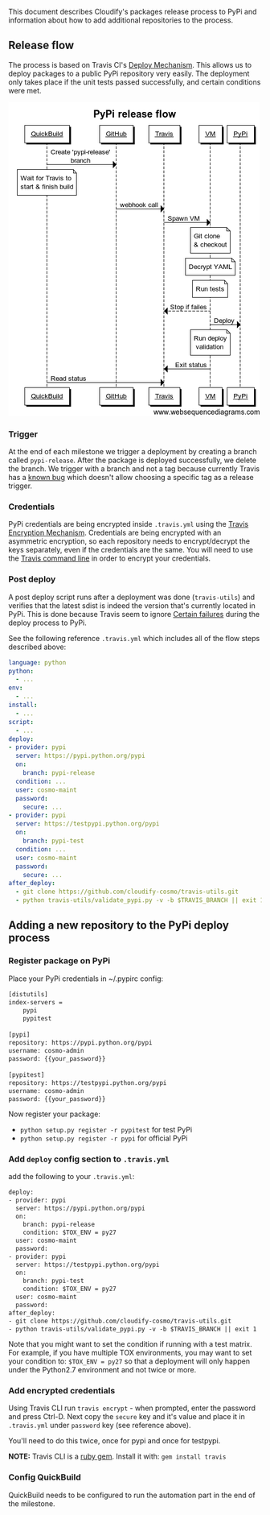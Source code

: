 This document describes Cloudify's packages release process to PyPi
and information about how to add additional repositories to the process.

## Release flow

The process is based on Travis CI's [Deploy Mechanism](http://docs.travis-ci.com/user/deployment/).
This allows us to deploy packages to a public PyPi repository very easily.
The deployment only takes place if the unit tests passed successfully, and certain conditions were met.

![PyPi Flow](images/pypi_flow.png)

### Trigger

At the end of each milestone we trigger a deployment by creating a branch called `pypi-release`.
After the package is deployed successfully, we delete the branch.
We trigger with a branch and not a tag because currently Travis has a [known bug](https://github.com/travis-ci/travis-ci/issues/1675) which doesn't allow choosing a specific tag as a release trigger.

### Credentials

PyPi credentials are being encrypted inside `.travis.yml` using the [Travis Encryption Mechanism](http://docs.travis-ci.com/user/encryption-keys/).
Credentials are being encrypted with an asymmetric encryption, so each repository needs to encrypt/decrypt the keys separately, even if the credentials are the same.
You will need to use the [Travis command line](https://github.com/travis-ci/travis.rb) in order to encrypt your credentials.

### Post deploy

A post deploy script runs after a deployment was done (`travis-utils`) and verifies that the latest sdist is indeed the version that's currently located in PyPi.
This is done because Travis seem to ignore [Certain failures](https://github.com/travis-ci/travis-ci/issues/3058) during the deploy process to PyPi.

See the following reference `.travis.yml` which includes all of the flow steps described above:

```yaml
language: python
python:
  - ...
env:
  - ...
install:
  - ...
script:
  - ...
deploy:
- provider: pypi
  server: https://pypi.python.org/pypi
  on:
    branch: pypi-release
  condition: ...
  user: cosmo-maint
  password:
    secure: ...
- provider: pypi
  server: https://testpypi.python.org/pypi
  on:
    branch: pypi-test
  condition: ...
  user: cosmo-maint
  password:
    secure: ...
after_deploy:
  - git clone https://github.com/cloudify-cosmo/travis-utils.git
  - python travis-utils/validate_pypi.py -v -b $TRAVIS_BRANCH || exit 1
```

## Adding a new repository to the PyPi deploy process

### Register package on PyPi

Place your PyPi credentials in ~/.pypirc config:

```
[distutils]
index-servers =
    pypi
    pypitest

[pypi]
repository: https://pypi.python.org/pypi
username: cosmo-admin
password: {{your_password}}

[pypitest]
repository: https://testpypi.python.org/pypi
username: cosmo-admin
password: {{your_password}}
```
Now register your package:

* `python setup.py register -r pypitest` for test PyPi
* `python setup.py register -r pypi` for official PyPi


### Add `deploy` config section to `.travis.yml`

add the following to your `.travis.yml`:
```
deploy:
- provider: pypi
  server: https://pypi.python.org/pypi
  on:
    branch: pypi-release
    condition: $TOX_ENV = py27
  user: cosmo-maint
  password:
- provider: pypi
  server: https://testpypi.python.org/pypi
  on:
    branch: pypi-test
    condition: $TOX_ENV = py27
  user: cosmo-maint
  password:
after_deploy:
- git clone https://github.com/cloudify-cosmo/travis-utils.git
- python travis-utils/validate_pypi.py -v -b $TRAVIS_BRANCH || exit 1

```

Note that you might want to set the condition if running with a test matrix.
For example, if you have multiple TOX environments, you may want to set your condition to: `$TOX_ENV = py27` so that a deployment will only happen under the Python2.7 environment and not twice or more.

### Add encrypted credentials
Using Travis CLI run `travis encrypt` - when prompted, enter the password and press Ctrl-D.
Next copy the `secure` key and it's value and place it in `.travis.yml` under `password` key (see reference above).

You'll need to do this twice, once for pypi and once for testpypi.

**NOTE:** Travis CLI is a [ruby gem](https://rubygems.org/gems/travis). Install it with: `gem install travis` 

### Config QuickBuild

QuickBuild needs to be configured to run the automation part in the end of the milestone.
